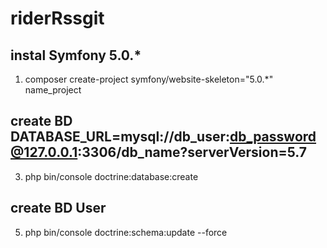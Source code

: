# riderRssgit

instal Symfony 5.0.*
---------
1. composer create-project symfony/website-skeleton="5.0.*" name_project


create BD DATABASE_URL=mysql://db_user:db_password@127.0.0.1:3306/db_name?serverVersion=5.7
---------
3. php bin/console doctrine:database:create
 
create BD User
---------
5. php bin/console doctrine:schema:update --force
